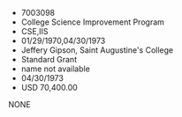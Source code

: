 * 7003098
* College Science Improvement Program
* CSE,IIS
* 01/29/1970,04/30/1973
* Jeffery Gipson, Saint Augustine's College
* Standard Grant
*   name not available
* 04/30/1973
* USD 70,400.00

NONE